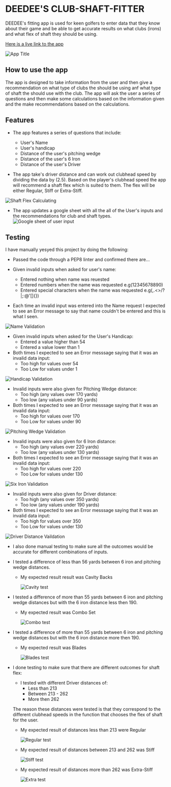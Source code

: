 # DEEDEE'S CLUB-SHAFT-FITTER

DEEDEE's fitting app is used for keen golfers to enter data that they know about their game and be able to get accurate results on what clubs (irons) and what flex of shaft they should be using.

[Here is a live link to the app](https://deedees-fitting-app.herokuapp.com/)

![App Title](/Assets/Documentation/deedee.png)

## How to use the app

The app is designed to take information from the user and then give a recommendation on what type of clubs the should be using anf what type of shaft the should use with the club. The app will ask the user a series of questions and then make some calculations based on the information given and the make recommendations based on the calculations.

## Features
* The app features a series of questions that include: 
    * User's Name
    * User's handicap
    * Distance of the user's pitching wedge
    * Distance of the user's 6 Iron
    * Distance of the user's Driver

* The app take's driver distance and can work out clubhead speed by dividing the data by (2.5). Based on the player's clubhead speed the app will recommend a shaft flex which is suited to them. The flex will be either Regular, Stiff or Extra-Stiff.

![Shaft Flex Calculating](/Assets/Documentation/flex_calcualtion.png)

* The app updates a google sheet with all the all of the User's inputs and the recommendations for club and shaft types.
![Google sheet of user input]()  


## Testing

I have manually yesyed this project by doing the following:
* Passed the code through a PEP8 linter and confirmed there are...


* Given invalid inputs when asked for user's name:
    * Entered nothing when name was reuested
    * Entered numbers when the name was requested e.g(12345678890)
    * Entered special characters when the name was requested e.g(,.<>/?\|;:@'[]{})
* Each time an invalid input was entered into the Name request I expected to see an Error message to say that name couldn't be entered and this is what I seen.

![Name Validation](/Assets/Documentation/name_valid.png)


* Given invalid inputs when asked for the User's Handicap:
    * Entered a value higher than 54
    * Entered a value lower than 1
* Both times I expected to see an Error messsage saying that it was an invalid data input:
    * Too high for values over 54
    * Too Low for values under 1

![Handicap Validation](/Assets/Documentation/handicap_valid.png)

* Invalid inputs were also given for Pitching Wedge distance:
    * Too high (any values over 170 yards)
    * Too low (any values under 90 yards)
* Both times I expected to see an Error messsage saying that it was an invalid data input:
    * Too high for values over 170
    * Too Low for values under 90

![Pitching Wedge Validation](/Assets/Documentation/pwedge_valid.png)

* Invalid inputs were also given for 6 Iron distance:
    * Too high (any values over 220 yards)
    * Too low (any values under 130 yards)
* Both times I expected to see an Error messsage saying that it was an invalid data input:
    * Too high for values over 220
    * Too Low for values under 130

![Six Iron Validation](/Assets/Documentation/six_iron_valid.png)

* Invalid inputs were also given for Driver distance:
    * Too high (any values over 350 yards)
    * Too low (any values under 190 yards)
* Both times I expected to see an Error messsage saying that it was an invalid data input:
    * Too high for values over 350
    * Too Low for values under 130

![Driver Distance Vaildation](/Assets/Documentation/driver_valid.png)

* I also done manual testing to make sure all the outcomes would be accurate for different combinations of inputs.

* I tested a difference of less than 56 yards between 6 iron and pitching wedge distances.
    * My expected result result was Cavity Backs

        ![Cavity test](/Assets/Documentation/cav_test.png)

* I tested a difference of more than 55 yards between 6 iron and pitching wedge distances but with the 6 iron distance less then 190.
    * My expected result was Combo Set

        ![Combo test](/Assets/Documentation/combo_test.png)

* I tested a difference of more than 55 yards between 6 iron and pitching wedge distances but with the 6 iron distance more then 190.
    * My expected result was Blades

        ![Blades test](/Assets/Documentation/blade_test.png)

* I done testing to make sure that there are different outcomes for shaft flex:

    * I tested with different Driver distances of:
        * Less than 213
        * Between 213 - 262
        * More then 262
    
    The reason these distances were tested is that they correspond to the different clubhead speeds in the function that chooses the flex of shaft for the user.
    
    * My expected result of distances less than 213 were Regular

        ![Regular test](/Assets/Documentation/reg_test.png) 

    * My expected result of distances between 213 and 262 was Stiff

        ![Stiff test](/Assets/Documentation/stiff_test.png)

    * My expected result of distances more than 262 was Extra-Stiff

        ![Extra test](/Assets/Documentation/extra_test.png)
    

